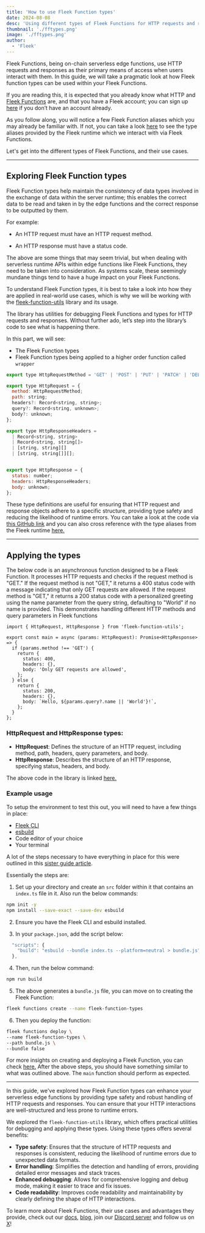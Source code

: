 ```yaml
---
title: 'How to use Fleek Function types'
date: 2024-08-08
desc: 'Using different types of Fleek Functions for HTTP requests and responses'
thumbnail: './fftypes.png'
image: './fftypes.png'
author:
  - 'Fleek'
---
```


Fleek Functions, being on-chain serverless edge functions, use HTTP requests and responses as their primary means of access when users interact with them. In this guide, we will take a pragmatic look at how Fleek function types can be used within your Fleek Functions.

If you are reading this, it is expected that you already know what HTTP and <u>[Fleek Functions](https://fleek.xyz/docs/platform/fleek-functions/)</u> are, and that you have a Fleek account; you can sign up <u>[here](https://fleek.xyz/dashboard/)</u> if you don’t have an account already.

As you follow along, you will notice a few Fleek Function aliases which you may already be familiar with. If not, you can take a look <u>[here](https://fleek-network.github.io/js-docs/fleek-node-api.html#Type%20Aliases)</u> to see the type aliases provided by the Fleek runtime which we interact with via Fleek Functions.

Let's get into the different types of Fleek Functions, and their use cases.

---

## Exploring Fleek Function types

Fleek Function types help maintain the consistency of data types involved in the exchange of data within the server runtime; this enables the correct data to be read and taken in by the edge functions and the correct response to be outputted by them.

For example:

- An HTTP request must have an HTTP request method.

- An HTTP response must have a status code.

The above are some things that may seem trivial, but when dealing with serverless runtime APIs within edge functions like Fleek Functions, they need to be taken into consideration. As systems scale, these seemingly mundane things tend to have a huge impact on your Fleek Functions.

To understand Fleek Function types, it is best to take a look into how they are applied in real-world use cases, which is why we will be working with the <u>[fleek-function-utils](https://github.com/gabrielmpinto/fleek-function-utils)</u> library and its usage.

The library has utilities for debugging Fleek Functions and types for HTTP requests and responses. Without further ado, let’s step into the library’s code to see what is happening there.

In this part, we will see:

- The Fleek Function types
- Fleek Function types being applied to a higher order function called `wrapper`

```jsx
export type HttpRequestMethod = 'GET' | 'POST' | 'PUT' | 'PATCH' | 'DELETE' | 'HEAD';

export type HttpRequest = {
  method: HttpRequestMethod;
  path: string;
  headers?: Record<string, string>;
  query?: Record<string, unknown>;
  body?: unknown;
};

export type HttpResponseHeaders =
  | Record<string, string>
  | Record<string, string[]>
  | [string, string][]
  | [string, string[]][];


export type HttpResponse = {
  status: number;
  headers: HttpResponseHeaders;
  body: unknown;
};
```

These type definitions are useful for ensuring that HTTP request and response objects adhere to a specific structure, providing type safety and reducing the likelihood of runtime errors. You can take a look at the code via <u>[this GitHub link](https://github.com/gabrielmpinto/fleek-function-utils/blob/main/src/types.ts)</u> and you can also cross reference with the type aliases from the Fleek runtime <u>[here.](https://fleek-network.github.io/js-docs/fleek-node-api.html#Type%20Aliases)</u>

---

## Applying the types

The below code is an asynchronous function designed to be a Fleek Function. It processes HTTP requests and checks if the request method is "GET." If the request method is not "GET," it returns a 400 status code with a message indicating that only GET requests are allowed. If the request method is "GET," it returns a 200 status code with a personalized greeting using the name parameter from the query string, defaulting to "World" if no name is provided. This demonstrates handling different HTTP methods and query parameters in Fleek functions

```tsx
import { HttpRequest, HttpResponse } from 'fleek-function-utils';

export const main = async (params: HttpRequest): Promise<HttpResponse> => {
  if (params.method !== 'GET') {
    return {
      status: 400,
      headers: {},
      body: 'Only GET requests are allowed',
    };
  } else {
    return {
      status: 200,
      headers: {},
      body: `Hello, ${params.query?.name || 'World'}!`,
    };
  }
};
```

### HttpRequest and HttpResponse types:

- **HttpRequest**: Defines the structure of an HTTP request, including method, path, headers, query parameters, and body.
- **HttpResponse**: Describes the structure of an HTTP response, specifying status, headers, and body.

The above code in the library is linked <u>[here.](https://github.com/gabrielmpinto/fleek-function-utils/blob/main/src/wrapper.ts)</u>

### Example usage

To setup the environment to test this out, you will need to have a few things in place:

- <u>[Fleek CLI](https://fleek.xyz/docs/cli/)</u>
- <u>[esbuild](https://esbuild.github.io/getting-started/#install-esbuild)</u>
- Code editor of your choice
- Your terminal

A lot of the steps necessary to have everything in place for this were outlined in this <u>[sister guide article](https://fleek.xyz/guides/running-bundled-webpack-functions-on-fleek/)</u>.

Essentially the steps are:

1. Set up your directory and create an `src` folder within it that contains an `index.ts` file in it. Also run the below commands:

```bash
npm init -y
npm install --save-exact --save-dev esbuild
```

2. Ensure you have the Fleek CLI and esbuild installed.

3. In your `package.json`, add the script below:

```js
  "scripts": {
    "build": "esbuild --bundle index.ts --platform=neutral > bundle.js"
  },
```

4. Then, run the below command:

```bash
npm run build
```

5. The above generates a `bundle.js` file, you can move on to creating the Fleek Function:

```bash
fleek functions create --name fleek-function-types
```

6. Then you deploy the function:

```bash
fleek functions deploy \
--name fleek-function-types \
--path bundle.js \
--bundle false
```

For more insights on creating and deploying a Fleek Function, you can check <u>[here.](https://fleek.xyz/docs/cli/functions/#create-a-fleek-function)</u> After the above steps, you should have something similar to what was outlined above. The `main` function should perform as expected.

---

In this guide, we've explored how Fleek Function types can enhance your serverless edge functions by providing type safety and robust handling of HTTP requests and responses. You can ensure that your HTTP interactions are well-structured and less prone to runtime errors.

We explored the `fleek-function-utils` library, which offers practical utilities for debugging and applying these types. Using these types offers several benefits:

- **Type safety**: Ensures that the structure of HTTP requests and responses is consistent, reducing the likelihood of runtime errors due to unexpected data formats.
- **Error handling**: Simplifies the detection and handling of errors, providing detailed error messages and stack traces.
- **Enhanced debugging**: Allows for comprehensive logging and debug mode, making it easier to trace and fix issues.
- **Code readability**: Improves code readability and maintainability by clearly defining the shape of HTTP interactions.

To learn more about Fleek Functions, their use cases and advantages they provide, check out our <u>[docs](https://fleek.xyz/docs/cli/functions/)</u>, <u>[blog](https://fleek.xyz/blog/)</u>, join our <u>[Discord server](http://discord.gg/fleek)</u> and follow us on <u>[X](https://x.com/fleek)</u>!
